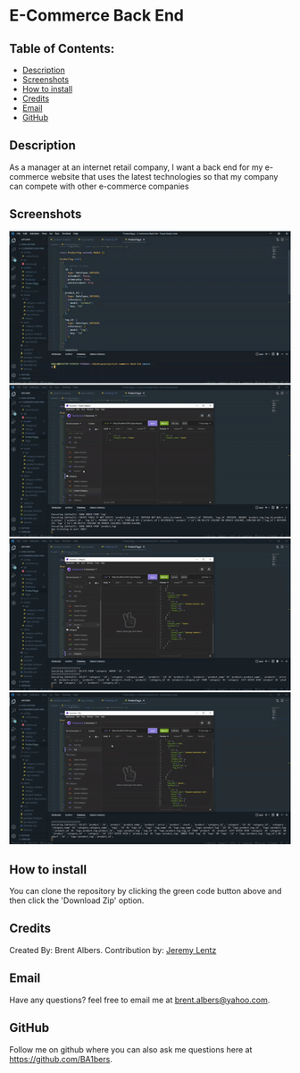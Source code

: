 # E-Commerce Back End
  ## Table of Contents:
  * [Description](#description)
  * [Screenshots](#screenshots)
  * [How to install](#installation)
  * [Credits](#credits)
  * [Email](#email)
  * [GitHub](#github)

## Description 
As a manager at an internet retail company, I want a back end for my e-commerce website that uses the latest technologies so that my company can compete with other e-commerce companies

## Screenshots
![Setup](./assets/Setup.gif)
![Categories](./assets/Category.gif)
![Products](./assets/Product.gif)
![Tags](./assets/Tags.gif)

## How to install 
You can clone the repository by clicking the green code button above and then click the 'Download Zip' option. 
 
## Credits 
Created By: Brent Albers.
Contribution by: [Jeremy Lentz](https://github.com/jlentz17)

## Email
Have any questions? feel free to email me at brent.albers@yahoo.com. 

## GitHub
Follow me on github where you can also ask me questions here at https://github.com/BA1bers.
